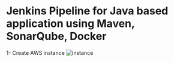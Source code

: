 # Jenkins Pipeline for Java based application using Maven, SonarQube, Docker

1- Create AWS instance 
![instance](https://github.com/ahmed252023/demo-spring-boot/assets/131555266/792a7a56-1eb8-4f5b-b5c7-d11055fc7f62)
